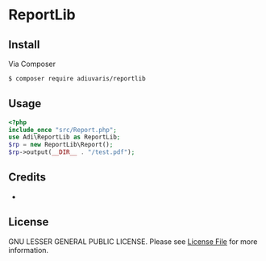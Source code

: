# ReportLib
## Install

Via Composer

``` bash
$ composer require adiuvaris/reportlib
```

## Usage

``` php
<?php
include_once "src/Report.php";
use Adi\ReportLib as ReportLib;
$rp = new ReportLib\Report();
$rp->output(__DIR__ . "/test.pdf");
```


## Credits

- 
 

## License

GNU LESSER GENERAL PUBLIC LICENSE. Please see [License File](LICENSE.TXT) for more information.
